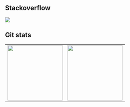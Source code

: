 <h2>
Stackoverflow
</h2>
<a>
<img src="https://stackoverflow.com/users/flair/9201587.png?theme=clean"/>
</a>
<h2>
Git stats
</h2>
<table>
<tr>
<td>
<a href="https://github.com/vuthanhnguyen92">
  <img align="center" src="https://github-readme-stats.vercel.app/api/top-langs/?username=vuthanhnguyen92&layout=compact" style="height:180px"/>
</a>
</td>
<td>
<a href="https://github.com/vuthanhnguyen92">
  <img align="center" src="https://github-readme-stats.vercel.app/api?username=vuthanhnguyen92&count_private=true&show_icons=true&include_all_commits=true" style="height:180px"/>
</a>
</td>
</tr>
</table>
